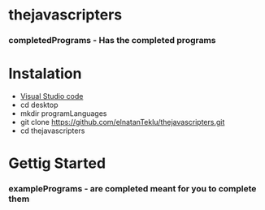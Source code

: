 # thejavascripters


### completedPrograms - Has the completed programs

# Instalation 
* [Visual Studio code](https://code.visualstudio.com/)
* cd desktop
* mkdir programLanguages 
* git clone https://github.com/elnatanTeklu/thejavascripters.git
* cd thejavascripters

# Gettig Started








### examplePrograms - are completed meant for you to complete them 
